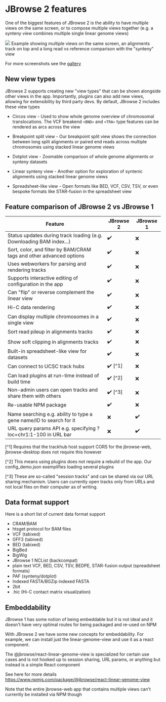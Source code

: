 # JBrowse 2 features

One of the biggest features of JBrowse 2 is the ability to have multiple views
on the same screen, or to compose multiple views together (e.g. a synteny view
combines multiple single linear genome views)

![](./img/linear_longread.png)
Example showing multiple views on the same screen, an alignments track on top
and a long read vs reference comparison with the "synteny" view

For more screenshots see the [gallery](./gallery)

## New view types

JBrowse 2 supports creating new "view types" that can be shown alongside other
views in the app. Importantly, plugins can also add new views, allowing for
extensibility by third party devs. By default, JBrowse 2 includes these
view types

- Circos view - Used to show whole genome overview of chromosomal
  translocations. The VCF breakend `<BND>` and `<TRA>` type features can be
  rendered as arcs across the view

- Breakpoint split view - Our breakpoint split view shows the connection
  between long split alignments or paired end reads across multiple chromosomes
  using stacked linear genome views

- Dotplot view - Zoomable comparison of whole genome alignments or synteny
  datasets

- Linear synteny view - Another option for exploration of syntenic alignments
  using stacked linear genome views

- Spreadsheet-like view - Open formats like BED, VCF, CSV, TSV, or even bespoke
  formats like STAR-fusion in the spreadsheet view

## Feature comparison of JBrowse 2 vs JBrowse 1

| Feature                                                             | JBrowse 2               | JBrowse 1          |
| ------------------------------------------------------------------- | ----------------------- | ------------------ |
| Status updates during track loading (e.g. Downloading BAM index...) | :heavy_check_mark:      | :x:                |
| Sort, color, and filter by BAM/CRAM tags and other advanced options | :heavy_check_mark:      | :x:                |
| Uses webworkers for parsing and rendering tracks                    | :heavy_check_mark:      | :x:                |
| Supports interactive editing of configuration in the app            | :heavy_check_mark:      | :x:                |
| Can "flip" or reverse complement the linear view                    | :heavy_check_mark:      | :x:                |
| Hi-C data rendering                                                 | :heavy_check_mark:      | :x:                |
| Can display multiple chromosomes in a single view                   | :heavy_check_mark:      | :x:                |
| Sort read pileup in alignments tracks                               | :heavy_check_mark:      | :x:                |
| Show soft clipping in alignments tracks                             | :heavy_check_mark:      | :x:                |
| Built-in spreadsheet-like view for datasets                         | :heavy_check_mark:      | :x:                |
| Can connect to UCSC track hubs                                      | :heavy_check_mark: [^1] | :x:                |
| Can load plugins at run-time instead of build time                  | :heavy_check_mark: [^2] | :x:                |
| Non-admin users can open tracks and share them with others          | :heavy_check_mark: [^3] | :x:                |
| Re-usable NPM package                                               | :heavy_check_mark:      | :x:                |
| Name searching e.g. ability to type a gene name/ID to search for it | :x:                     | :heavy_check_mark: |
| URL query params API e.g. specifying ?loc=chr1:1-100 in URL bar     | :x:                     | :heavy_check_mark: |

[^1] Requires that the trackhub host support CORS for the jbrowse-web, jbrowse-desktop does not require this however

[^2] This means using plugins does not require a rebuild of the app. Our config_demo.json exemplifies loading several plugins

[^3] These are so-called "session tracks" and can be shared via our URL sharing mechanism. Users can currently open tracks only from URLs and not local files on their computer as of writing.

## Data format support

Here is a short list of current data format support

- CRAM/BAM
- htsget protocol for BAM files
- VCF (tabixed)
- GFF3 (tabixed)
- BED (tabixed)
- BigBed
- BigWig
- JBrowse 1 NCList (backcompat)
- plain text VCF, BED, CSV, TSV, BEDPE, STAR-fusion output (spreadsheet formats)
- PAF (synteny/dotplot)
- Indexed FASTA/BGZip indexed FASTA
- 2bit
- .hic (Hi-C contact matrix visualization)

## Embeddability

JBrowse 1 has some notion of being embeddable but it is not ideal and it
doesn't have very optimal routes for being packaged and re-used on NPM

With JBrowse 2 we have some new concepts for embeddability. For example, we can
install just the linear-genome-view and use it as a react component.

The @jbrowse/react-linear-genome-view is specialized for certain use cases and
is not hooked up to session sharing, URL params, or anything but instead is a
simple React component

See here for more details https://www.npmjs.com/package/@jbrowse/react-linear-genome-view

Note that the entire jbrowse-web app that contains multiple views can't
currently be installed via NPM though
